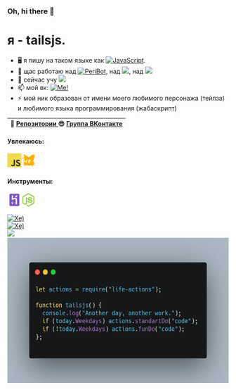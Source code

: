 ### Oh, hi there 👋

# я - tailsjs.


- 🖥 я пишу на таком языке как <a href="https://learn.javascript.ru/"><img src="https://img.shields.io/badge/JavaScript-F7DF1E?style=flat&logo=JavaScript&logoColor=white" alt="JavaScript"/></a>.
- 🔭 щас работаю над <a href="https://vk.com/peribot"><img src="https://img.shields.io/badge/PeriBot(DONTWORKTIMETLY)-red?logo=vk&logoColor=white" alt="PeriBot"/></a>, над <a href="http://tailsjs.ml/"><img src="https://img.shields.io/badge/tailsjs.ml-orange?logo=curl&logoColor=white"/></a>, над <a href="https://www.npmjs.com/package/ficbook-parser"><img src="https://img.shields.io/badge/ficbook--parser-red?logo=npm&logoColor=white"/></a>
- 🌱 сейчас учу <a href="https://php.net"><img src="https://img.shields.io/badge/PHP-blue?logo=php&logoColor=white"/></a>
- 📫 мой вк: <a href="https://vk.com/peribot"><img src="https://img.shields.io/badge/Me-blue?logo=vk&logoColor=white" alt="Me!"/></a>
- ⚡  мой ник образован от имени моего любимого персонажа (тейлза) и любимого языка программирования (жабаскрипт)

| 📖 [Репозитории ](https://github.com/tailsjs?tab=repositories) 😎 [Группа ВКонтакте](https://vk.com/tailsjsundefined) |
|---------------------------|


#### Увлекаюсь:
<a href="https://learn.javascript.ru/"><img height="32" src="https://github.com/tailsjs/tailsjs/raw/master/icons/JavaScript.png"></a><a href="https://ru.wikipedia.org/wiki/%D0%9C%D0%B0%D0%B9%D0%BB%D0%B7_%C2%AB%D0%A2%D0%B5%D0%B9%D0%BB%D0%B7%C2%BB_%D0%9F%D1%80%D0%B0%D1%83%D1%8D%D1%80"><img height="32" src="https://github.com/tailsjs/tailsjs/raw/master/icons/tails.png"></a>

#### Инструменты:
<a href="https://heroku.com"><img height="32" src="https://github.com/tailsjs/tailsjs/raw/master/icons/Heroku.png"></a><a href="https://nodejs.org"><img height="32" src="https://github.com/tailsjs/tailsjs/raw/master/icons/nodejs.png"></a>


<a href="https://github.com/tailsjs"><img src="https://komarev.com/ghpvc/?username=tailsjs" alt="Хе)"/></a><br>
<a href="https://vk.com/tailsjs"><img src="https://forthebadge.com/images/badges/made-with-javascript.svg" alt="Хе)"/></a><br>
<a href="https://vk.com/tailsjsundefined"><img src="https://github-readme-stats-red-sigma.vercel.app/api?username=tailsjs"/></a><br>
<img src="https://github.com/tailsjs/tailsjs/blob/master/icons/carbon.png?raw=true" alt="Day" height="330" width="556"/>
